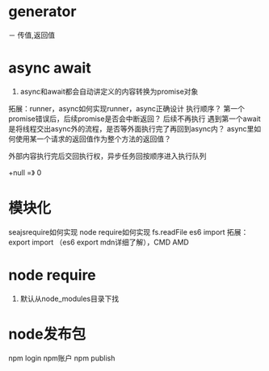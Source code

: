 # generator
－ 传值,返回值

# async await
1. async和await都会自动讲定义的内容转换为promise对象

拓展：runner，async如何实现runner，async正确设计
执行顺序？
第一个promise错误后，后续promise是否会中断返回？ 后续不再执行
遇到第一个await是将线程交出async外的流程，是否等外面执行完了再回到async内？
async里如何使用某一个请求的返回值作为整个方法的返回值？

外部内容执行完后交回执行权，异步任务回按顺序进入执行队列

+null =》 0


# 模块化
seajsrequire如何实现
node require如何实现 fs.readFile
es6 import
拓展：export import （es6 export mdn详细了解），CMD AMD


# node require
1. 默认从node_modules目录下找


# node发布包
npm login npm账户
npm publish
